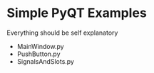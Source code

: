 # Simple PyQT Examples
Everything should be self explanatory 
* MainWindow.py 
* PushButton.py
* SignalsAndSlots.py